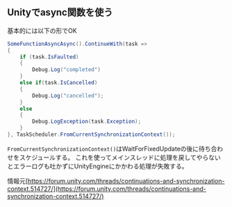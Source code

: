 ## Unityでasync関数を使う
基本的には以下の形でOK
```cs
SomeFunctionAsyncAsync().ContinueWith(task =>
{
    if (task.IsFaulted)
    {
        Debug.Log("completed")
    }
    else if(task.IsCancelled)
    {
        Debug.Log("cancelled");
    }
    else
    {
        Debug.LogException(task.Exception);
    }
}, TaskScheduler.FromCurrentSynchronizationContext());
```

`FromCurrentSynchronizationContext()`はWaitForFixedUpdateの後に待ち合わせをスケジュールする。
これを使ってメインスレッドに処理を戻してやらないとエラーログも吐かずにUnityEngineにかかわる処理が失敗する。

情報元[https://forum.unity.com/threads/continuations-and-synchronization-context.514727/](https://forum.unity.com/threads/continuations-and-synchronization-context.514727/)
